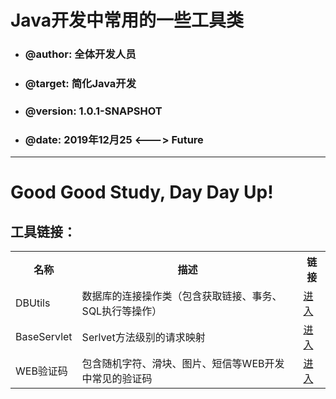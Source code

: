 <h1>Java开发中常用的一些工具类</h1>
<ul>
	<li><h3>@author: 全体开发人员</h3></li>
	<li><h3>@target: 简化Java开发</h3></li>
	<li><h3>@version: 1.0.1-SNAPSHOT</h3></li>
	<li><h3>@date:  2019年12月25  <--->  Future</h3></li>
</ul><hr/>

<h1>Good Good Study, Day Day Up!</h1>

<h2>工具链接：</h2>
	<table>
		<tr>
			<th>名称</th>
			<th>描述</th>
			<th>链接</th>
		</tr>
		<tr>
			<td>DBUtils</td>
			<td>数据库的连接操作类（包含获取链接、事务、SQL执行等操作）</td>
			<td><a href="https://github.com/XDD288/commons/tree/master/src/main/java/cn/xdd/utils/db">进入</a></td>
		</tr>
		<tr>
			<td>BaseServlet</td>
			<td>Serlvet方法级别的请求映射</td>
			<td><a href="https://github.com/XDD288/commons/tree/master/src/main/java/cn/xdd/utils/servlet">进入</a></td>
		</tr>
		<tr>
			<td>WEB验证码</td>
			<td>包含随机字符、滑块、图片、短信等WEB开发中常见的验证码</td>
			<td><a href="https://github.com/XDD288/commons/tree/master/src/main/java/cn/xdd/utils/vcode">进入</a></td>
		</tr>
	</table>
	
